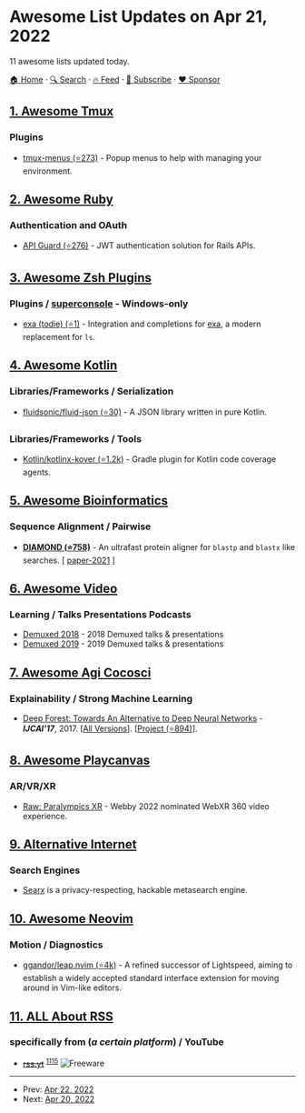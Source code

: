 # Awesome List Updates on Apr 21, 2022

11 awesome lists updated today.

[🏠 Home](/README.md) · [🔍 Search](https://www.trackawesomelist.com/search/) · [🔥 Feed](https://www.trackawesomelist.com/rss.xml) · [📮 Subscribe](https://trackawesomelist.us17.list-manage.com/subscribe?u=d2f0117aa829c83a63ec63c2f&id=36a103854c) · [❤️  Sponsor](https://github.com/sponsors/theowenyoung)



## [1. Awesome Tmux](/content/rothgar/awesome-tmux/README.md)

### Plugins

*   [tmux-menus (⭐273)](https://github.com/jaclu/tmux-menus) - Popup menus to help with managing your environment.

## [2. Awesome Ruby](/content/markets/awesome-ruby/README.md)

### Authentication and OAuth

*   [API Guard (⭐276)](https://github.com/Gokul595/api_guard) - JWT authentication solution for Rails APIs.

## [3. Awesome Zsh Plugins](/content/unixorn/awesome-zsh-plugins/README.md)

### Plugins / [superconsole](https://github.com/alexchmykhalo/superconsole) - Windows-only

*   [exa (todie) (⭐1)](https://github.com/todie/exa.plugin.zsh) - Integration and completions for [exa](https://the.exa.website/), a modern replacement for `ls`.

## [4. Awesome Kotlin](/content/KotlinBy/awesome-kotlin/README.md)

### Libraries/Frameworks / Serialization

*   [fluidsonic/fluid-json (⭐30)](https://github.com/fluidsonic/fluid-json) - A JSON library written in pure Kotlin.

### Libraries/Frameworks / Tools

*   [Kotlin/kotlinx-kover (⭐1.2k)](https://github.com/Kotlin/kotlinx-kover) - Gradle plugin for Kotlin code coverage agents.

## [5. Awesome Bioinformatics](/content/danielecook/Awesome-Bioinformatics/README.md)

### Sequence Alignment / Pairwise

*   **[DIAMOND (⭐758)](https://github.com/bbuchfink/diamond)** - An ultrafast protein aligner for `blastp` and `blastx` like searches. \[ [paper-2021](https://www.nature.com/articles/s41592-021-01101-x) ]

## [6. Awesome Video](/content/krzemienski/awesome-video/README.md)

### Learning / Talks Presentations Podcasts

*   [Demuxed 2018](https://www.youtube.com/watch?v=bfK_f7GBA8s\&list=PLkyaYNWEKcOfARqEht42i1P4kBemzEV2V)  - 2018  Demuxed talks & presentations
*   [Demuxed 2019](https://m.youtube.com/playlist?list=PLkyaYNWEKcOf_C_6W45abNvXMb40xUUqh)  - 2019 Demuxed talks & presentations

## [7. Awesome Agi Cocosci](/content/YuzheSHI/awesome-agi-cocosci/README.md)

### Explainability / Strong Machine Learning

*   [Deep Forest: Towards An Alternative to Deep Neural Networks](https://www.ijcai.org/Proceedings/2017/497) - ***IJCAI'17***, 2017. \[[All Versions](https://scholar.google.com/scholar?cluster=7391596872731517007\&hl=en\&as_sdt=0,5)]. \[[Project (⭐894)](https://github.com/LAMDA-NJU/Deep-Forest)].

## [8. Awesome Playcanvas](/content/playcanvas/awesome-playcanvas/README.md)

### AR/VR/XR

*   [Raw: Paralympics XR](https://www.phoria.com.au/projects/paralympics-xr/) - Webby 2022 nominated WebXR 360 video experience.

## [9. Alternative Internet](/content/redecentralize/alternative-internet/README.md)

### Search Engines

*   [Searx](https://searx.github.io/searx/) is a privacy-respecting, hackable metasearch engine.

## [10. Awesome Neovim](/content/rockerBOO/awesome-neovim/README.md)

### Motion / Diagnostics

*   [ggandor/leap.nvim (⭐4k)](https://github.com/ggandor/leap.nvim) - A refined successor of Lightspeed, aiming to establish a widely accepted standard interface extension for moving around in Vim-like editors.

## [11. ALL About RSS](/content/AboutRSS/ALL-about-RSS/README.md)

### specifically from (*a certain platform*) / YouTube

*   [~~rss.yt~~](https://rss.yt/) <sup>[1115](https://t.me/s/aboutrss/1115)</sup> ![Freeware](https://github.com/AboutRSS/ALL-about-RSS/raw/master/media/icons8-one-free-16.png)

---

- Prev: [Apr 22, 2022](/content/2022/04/22/README.md)
- Next: [Apr 20, 2022](/content/2022/04/20/README.md)